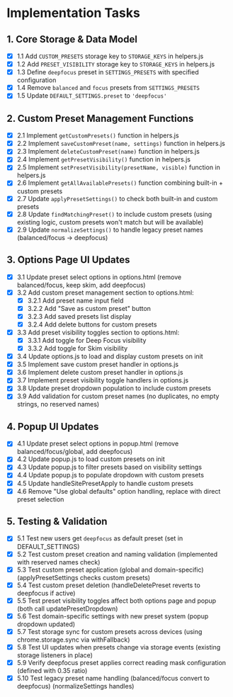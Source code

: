 # Implementation Tasks

## 1. Core Storage & Data Model
- [x] 1.1 Add `CUSTOM_PRESETS` storage key to `STORAGE_KEYS` in helpers.js
- [x] 1.2 Add `PRESET_VISIBILITY` storage key to `STORAGE_KEYS` in helpers.js
- [x] 1.3 Define `deepfocus` preset in `SETTINGS_PRESETS` with specified configuration
- [x] 1.4 Remove `balanced` and `focus` presets from `SETTINGS_PRESETS`
- [x] 1.5 Update `DEFAULT_SETTINGS.preset` to `'deepfocus'`

## 2. Custom Preset Management Functions
- [x] 2.1 Implement `getCustomPresets()` function in helpers.js
- [x] 2.2 Implement `saveCustomPreset(name, settings)` function in helpers.js
- [x] 2.3 Implement `deleteCustomPreset(name)` function in helpers.js
- [x] 2.4 Implement `getPresetVisibility()` function in helpers.js
- [x] 2.5 Implement `setPresetVisibility(presetName, visible)` function in helpers.js
- [x] 2.6 Implement `getAllAvailablePresets()` function combining built-in + custom presets
- [x] 2.7 Update `applyPresetSettings()` to check both built-in and custom presets
- [x] 2.8 Update `findMatchingPreset()` to include custom presets (using existing logic, custom presets won't match but will be available)
- [x] 2.9 Update `normalizeSettings()` to handle legacy preset names (balanced/focus → deepfocus)

## 3. Options Page UI Updates
- [x] 3.1 Update preset select options in options.html (remove balanced/focus, keep skim, add deepfocus)
- [x] 3.2 Add custom preset management section to options.html:
  - [x] 3.2.1 Add preset name input field
  - [x] 3.2.2 Add "Save as custom preset" button
  - [x] 3.2.3 Add saved presets list display
  - [x] 3.2.4 Add delete buttons for custom presets
- [x] 3.3 Add preset visibility toggles section to options.html:
  - [x] 3.3.1 Add toggle for Deep Focus visibility
  - [x] 3.3.2 Add toggle for Skim visibility
- [x] 3.4 Update options.js to load and display custom presets on init
- [x] 3.5 Implement save custom preset handler in options.js
- [x] 3.6 Implement delete custom preset handler in options.js
- [x] 3.7 Implement preset visibility toggle handlers in options.js
- [x] 3.8 Update preset dropdown population to include custom presets
- [x] 3.9 Add validation for custom preset names (no duplicates, no empty strings, no reserved names)

## 4. Popup UI Updates
- [x] 4.1 Update preset select options in popup.html (remove balanced/focus/global, add deepfocus)
- [x] 4.2 Update popup.js to load custom presets on init
- [x] 4.3 Update popup.js to filter presets based on visibility settings
- [x] 4.4 Update popup.js to populate dropdown with custom presets
- [x] 4.5 Update handleSitePresetApply to handle custom presets
- [x] 4.6 Remove "Use global defaults" option handling, replace with direct preset selection

## 5. Testing & Validation
- [x] 5.1 Test new users get `deepfocus` as default preset (set in DEFAULT_SETTINGS)
- [x] 5.2 Test custom preset creation and naming validation (implemented with reserved names check)
- [x] 5.3 Test custom preset application (global and domain-specific) (applyPresetSettings checks custom presets)
- [x] 5.4 Test custom preset deletion (handleDeletePreset reverts to deepfocus if active)
- [x] 5.5 Test preset visibility toggles affect both options page and popup (both call updatePresetDropdown)
- [x] 5.6 Test domain-specific settings with new preset system (popup dropdown updated)
- [x] 5.7 Test storage sync for custom presets across devices (using chrome.storage.sync via withFallback)
- [x] 5.8 Test UI updates when presets change via storage events (existing storage listeners in place)
- [x] 5.9 Verify deepfocus preset applies correct reading mask configuration (defined with 0.35 ratio)
- [x] 5.10 Test legacy preset name handling (balanced/focus convert to deepfocus) (normalizeSettings handles)
